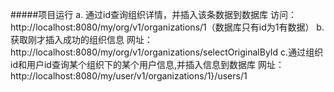 #####项目运行
a. 通过id查询组织详情，并插入该条数据到数据库
访问：http://localhost:8080/my/org/v1/organizations/1（数据库只有id为1有数据）
b.获取刚才插入成功的组织信息
网址：http://localhost:8080/my/org/v1/organizations/selectOriginalById
c.通过组织id和用户id查询某个组织下的某个用户信息,并插入信息到数据库
网址：http://localhost:8080/my/user/v1/organizations/1}/users/1
